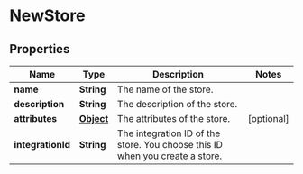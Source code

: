 

# NewStore


## Properties

Name | Type | Description | Notes
------------ | ------------- | ------------- | -------------
**name** | **String** | The name of the store. | 
**description** | **String** | The description of the store. | 
**attributes** | [**Object**](.md) | The attributes of the store. |  [optional]
**integrationId** | **String** | The integration ID of the store. You choose this ID when you create a store. | 




